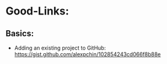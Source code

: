 # Good-Links:

## Basics:

- Adding an existing project to GitHub: https://gist.github.com/alexpchin/102854243cd066f8b88e
